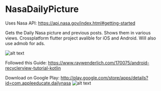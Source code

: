 # NasaDailyPicture

Uses Nasa API: https://api.nasa.gov/index.html#getting-started

Gets the Daily Nasa picture and previous posts. Shows them in various views. Crossplatform flutter project avalible for iOS and Android. Will also use admob for ads.

![alt text](https://www.nasa.gov/sites/default/files/styles/full_width_feature/public/thumbnails/image/assasn-14li_banner_0.jpg)

Followed this Guide: https://www.raywenderlich.com/170075/android-recyclerview-tutorial-kotlin

Download on Google Play: http://play.google.com/store/apps/details?id=com.appleeducate.dailynasa
![alt text](https://play.google.com/intl/en_us/badges/images/generic/en_badge_web_generic.png)
